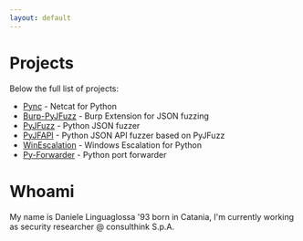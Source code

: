 ```yaml
---
layout: default
---
```

# [](#header-1)Projects

Below the full list of projects:

- [Pync](pync) - Netcat for Python
- [Burp-PyJFuzz](burp-pyjfuzz) - Burp Extension for JSON fuzzing
- [PyJFuzz](pyjfuzz) - Python JSON fuzzer
- [PyJFAPI](pyjfapi) - Python JSON API fuzzer based on PyJFuzz
- [WinEscalation](winescalation) - Windows Escalation for Python
- [Py-Forwarder](pyforwarder) - Python port forwarder

# [](#header-1)Whoami

My name is Daniele Linguaglossa '93 born in Catania, I'm currently working as security researcher @ consulthink S.p.A.
